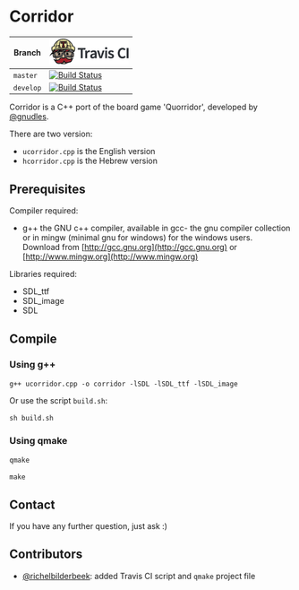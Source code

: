 # Corridor

Branch   |[![Travis CI logo](pics/TravisCI.png)](https://travis-ci.org)
---------|-------------------------------------------------------------------------------------------------------------------------------------
`master` |[![Build Status](https://travis-ci.org/gnudles/Corridor.svg?branch=master)](https://travis-ci.org/gnudles/Corridor)
`develop`|[![Build Status](https://travis-ci.org/gnudles/Corridor.svg?branch=develop)](https://travis-ci.org/gnudles/Corridor)

Corridor is a C++ port of the board game 'Quorridor',
developed by [@gnudles](https://github.com/gnudles).

There are two version:

 * `ucorridor.cpp` is the English version
 * `hcorridor.cpp` is the Hebrew version

## Prerequisites

Compiler required:

 * g++ the GNU c++ compiler, available in gcc- 
   the gnu compiler collection or in mingw (minimal gnu for windows) 
   for the windows users. Download from
   [http://gcc.gnu.org](http://gcc.gnu.org) or 
   [http://www.mingw.org](http://www.mingw.org)

Libraries required: 

 * SDL_ttf
 * SDL_image
 * SDL

## Compile

### Using g++

```
g++ ucorridor.cpp -o corridor -lSDL -lSDL_ttf -lSDL_image
```

Or use the script `build.sh`:

```
sh build.sh
```


### Using qmake

```
qmake
```

```
make
```

## Contact

If you have any further question, just ask :)

## Contributors

 * [@richelbilderbeek](https://github.com/richelbilderbeek): added Travis
   CI script and `qmake` project file
 
